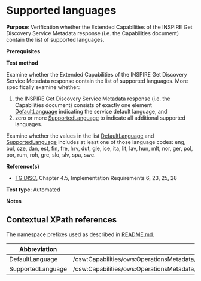 # Supported languages

**Purpose**: Verification whether the Extended Capabilities of the INSPIRE Get Discovery Service Metadata response (i.e. the Capabilities document) contain the list of supported languages.

**Prerequisites**

**Test method**

Examine whether the Extended Capabilities of the INSPIRE Get Discovery Service Metadata response contain the list of supported languages. More specifically examine whether:
1. the INSPIRE Get Discovery Service Metadata response (i.e. the Capabilities document) consists of exactly one element [DefaultLanguage](#DefaultLanguage) indicating the service default language, and
2. zero or more [SupportedLanguage](#SupportedLanguage) to indicate all additional supported languages.

Examine whether the values in the list [DefaultLanguage](#DefaultLanguage) and [SupportedLanguage](#SupportedLanguage) includes at least one of those language codes: eng, bul, cze, dan, est, fin, fre, hrv, dut, gle, ice, ita, lit, lav, hun, mlt, nor, ger, pol, por, rum, roh, gre, slo, slv, spa, swe.

**Reference(s)**

* [TG DISC](http://inspire.ec.europa.eu/id/ats/discovery-service/3.1/csw-iso-ap/README#ref_TG_DISC), Chapter 4.5, Implementation Requirements 6, 23, 25, 28

**Test type**: Automated

**Notes**

## Contextual XPath references

The namespace prefixes used as described in [README.md](http://inspire.ec.europa.eu/id/ats/discovery-service/3.1/csw-iso-ap/README#namespaces).

Abbreviation                                               |  XPath expression
---------------------------------------------------------- | -------------------------------------------------------------------------
<a name="DefaultLanguage"></a> DefaultLanguage | /csw:Capabilities/ows:OperationsMetadata/inspire_ds:ExtendedCapabilities/inspire_common:SupportedLanguages/inspire_common:DefaultLanguage
<a name="SupportedLanguage"></a> SupportedLanguage | /csw:Capabilities/ows:OperationsMetadata/inspire_ds:ExtendedCapabilities/inspire_common:SupportedLanguages/inspire_common:SupportedLanguage
